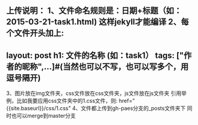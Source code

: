 上传说明：
1、文件命名规则是：日期+标题（如：2015-03-21-task1.html)
这样jekyll才能编译
2、每个文件开头加上:
---
layout: post
h1: 文件的名称 (如：task1）
tags: ["作者的昵称",...]#(当然也可以不写，也可以写多个，用逗号隔开)
---
3、图片放在img文件夹，css文件放在css文件夹，js文件放在js文件夹
引用举例，比如我要应用css文件夹中的1.css文件，则:
href="{{site.baseurl}}/css/1.css"
4、文件都上传到gh-paes分支的_posts文件夹下
同时也可以merge到master分支
